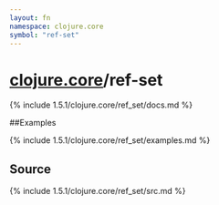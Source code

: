 ```yaml
---
layout: fn
namespace: clojure.core
symbol: "ref-set"
---
```


# [clojure.core](../)/ref-set

{% include 1.5.1/clojure.core/ref_set/docs.md %}

##Examples

{% include 1.5.1/clojure.core/ref_set/examples.md %}
## Source
{% include 1.5.1/clojure.core/ref_set/src.md %}

